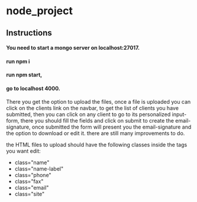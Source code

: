 # node_project
## Instructions
 
#### You need to start a mongo server on localhost:27017.
#### run npm i
#### run npm start,
#### go to localhost 4000.
There you get the option to upload the files, once a file is uploaded you can  click on the clients link on the navbar, to get the list of clients you have submitted, then you can click on any client to go to  its personalized input-form, there you should fill the fields and click on submit to create the email-signature,  once submitted the form will present you the email-signature and the option to download  or edit it. 
there are still many improvements to do. 

the HTML files to upload should have the following classes inside the tags you want edit:
* class="name" 
* class="name-label"
* class="phone"
* class="fax"
* class="email"
* class="site"


